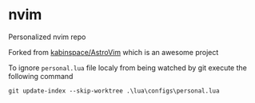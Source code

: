 # nvim
Personalized nvim repo

Forked from [kabinspace/AstroVim](https://github.com/kabinspace/AstroVim) which is an awesome project 

To ignore `personal.lua` file localy from being watched by git execute the following command

``` 
git update-index --skip-worktree .\lua\configs\personal.lua
```
